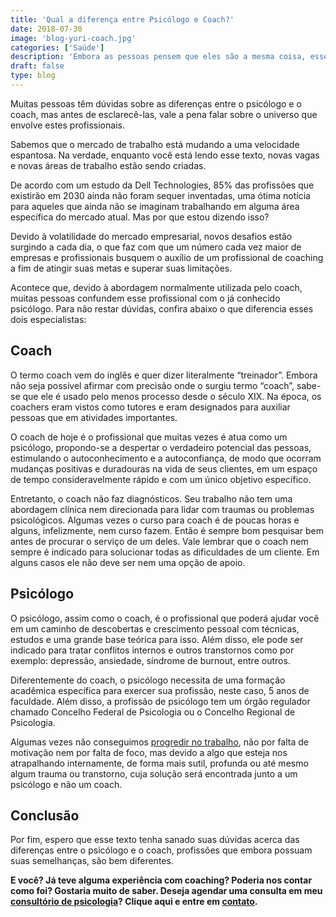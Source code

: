 ```yaml
---
title: 'Qual a diferença entre Psicólogo e Coach?'
date: 2018-07-30
image: 'blog-yuri-coach.jpg'
categories: ['Saúde']
description: 'Embora as pessoas pensem que eles são a mesma coisa, esses dois profissionais trabalham de forma diferente. Descubra a diferença entre psicólogo e coach.'
draft: false
type: blog
---
```


Muitas pessoas têm dúvidas sobre as diferenças entre o psicólogo e o coach, mas antes de esclarecê-las, vale a pena falar sobre o universo que envolve estes profissionais.

Sabemos que o mercado de trabalho está mudando a uma velocidade espantosa. Na verdade, enquanto você está lendo esse texto, novas vagas e novas áreas de trabalho estão sendo criadas.

De acordo com um estudo da Dell Technologies, 85% das profissões que existirão em 2030 ainda não foram sequer inventadas, uma ótima notícia para aqueles que ainda não se imaginam trabalhando em alguma área específica do mercado atual. Mas por que estou dizendo isso?

Devido à volatilidade do mercado empresarial, novos desafios estão surgindo a cada dia, o que faz com que um número cada vez maior de empresas e profissionais busquem o auxílio de um profissional de coaching a fim de atingir suas metas e superar suas limitações.

Acontece que, devido à abordagem normalmente utilizada pelo coach, muitas pessoas confundem esse profissional com o já conhecido psicólogo. Para não restar dúvidas, confira abaixo o que diferencia esses dois especialistas:

## Coach

O termo coach vem do inglês e quer dizer literalmente “treinador”. Embora não seja possível afirmar com precisão onde o surgiu termo “coach”, sabe-se que ele é usado pelo menos processo desde o século XIX. Na época, os coachers eram vistos como tutores e eram designados para auxiliar pessoas que em atividades importantes.

O coach de hoje é o profissional que muitas vezes é atua como um psicólogo, propondo-se a despertar o verdadeiro potencial das pessoas, estimulando o autoconhecimento e a autoconfiança, de modo que ocorram mudanças positivas e duradouras na vida de seus clientes, em um espaço de tempo consideravelmente rápido e com um único objetivo específico.

Entretanto, o coach não faz diagnósticos. Seu trabalho não tem uma abordagem clínica nem direcionada para lidar com traumas ou problemas psicológicos. Algumas vezes o curso para coach é de poucas horas e alguns, infelizmente, nem curso fazem. Então é sempre bom pesquisar bem antes de procurar o serviço de um deles.
Vale lembrar que o coach nem sempre é indicado para solucionar todas as dificuldades de um cliente. Em alguns casos ele não deve ser nem uma opção de apoio.

## Psicólogo

O psicólogo, assim como o coach, é o profissional que poderá ajudar você em um caminho de descobertas e crescimento pessoal com técnicas, estudos e uma grande base teórica para isso. Além disso, ele pode ser indicado para tratar conflitos internos e outros transtornos como por exemplo: depressão, ansiedade, síndrome de burnout, entre outros.

Diferentemente do coach, o psicólogo necessita de uma formação acadêmica específica para exercer sua profissão, neste caso, 5 anos de faculdade. Além disso, a profissão de psicólogo tem um órgão regulador chamado Concelho Federal de Psicologia ou o Concelho Regional de Psicologia.

Algumas vezes não conseguimos [progredir no trabalho](/crescer-no-trabalho/), não por falta de motivação nem por falta de foco, mas devido a algo que esteja nos atrapalhando internamente, de forma mais sutil, profunda ou até mesmo algum trauma ou transtorno, cuja solução será encontrada junto a um psicólogo e não um coach.

## Conclusão

Por fim, espero que esse texto tenha sanado suas dúvidas acerca das diferenças entre o psicólogo e o coach, profissões que embora possuam suas semelhanças, são bem diferentes.

**E você? Já teve alguma experiência com coaching? Poderia nos contar como foi? Gostaria muito de saber. Deseja agendar uma consulta em meu [consultório de psicologia](/)? Clique aqui e entre em [contato](/contato/).**
